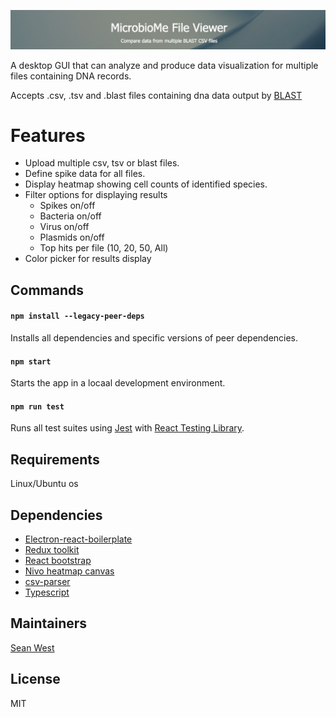 ![](./src/img/Screenshot%202022-06-20%20at%2009.58.34.png)

<!-- # MicrobioMe File Viewer Desktop -->

A desktop GUI that can analyze and produce data visualization for multiple files containing DNA records.

Accepts .csv, .tsv and .blast files containing dna data output by [BLAST](https://blast.ncbi.nlm.nih.gov/Blast.cgi)

# Features

- Upload multiple csv, tsv or blast files.
- Define spike data for all files.
- Display heatmap showing cell counts of identified species.
- Filter options for displaying results
  - Spikes on/off
  - Bacteria on/off
  - Virus on/off
  - Plasmids on/off
  - Top hits per file (10, 20, 50, All)
- Color picker for results display

## Commands

#### `npm install --legacy-peer-deps`

Installs all dependencies and specific versions of peer dependencies.

#### `npm start`

Starts the app in a locaal development environment.

#### `npm run test`

Runs all test suites using [Jest](https://jestjs.io/) with [React Testing Library](https://testing-library.com/docs/react-testing-library/intro/).

## Requirements

Linux/Ubuntu os

## Dependencies

- [Electron-react-boilerplate](https://electron-react-boilerplate.js.org/docs/installation)
- [Redux toolkit](https://redux-toolkit.js.org/)
- [React bootstrap](https://react-bootstrap.github.io/)
- [Nivo heatmap canvas](https://nivo.rocks/heatmap/canvas/)
- [csv-parser](https://github.com/mafintosh/csv-parser)
- [Typescript](https://www.typescriptlang.org/docs/handbook/react.html)

## Maintainers

[Sean West](https://github.com/sean-sbl-uk)

## License

MIT
